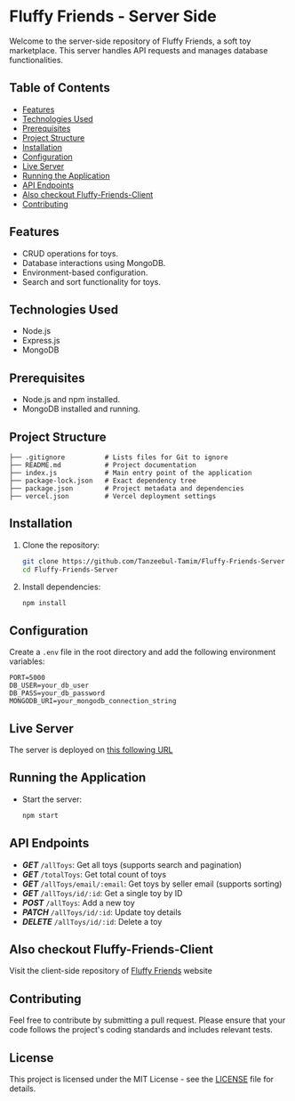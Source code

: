# Fluffy Friends - Server Side

Welcome to the server-side repository of Fluffy Friends, a soft toy marketplace. This server handles API requests and manages database functionalities.

## Table of Contents
- [Features](#features)
- [Technologies Used](#technologies-used)
- [Prerequisites](#prerequisites)
- [Project Structure](#project-structure)
- [Installation](#installation)
- [Configuration](#configuration)
- [Live Server](#live-server)
- [Running the Application](#running-the-application)
- [API Endpoints](#api-endpoints)
- [Also checkout Fluffy-Friends-Client](#also-checkout-fluffy-friends-client)
- [Contributing](#contributing)

## Features

- CRUD operations for toys.
- Database interactions using MongoDB.
- Environment-based configuration.
- Search and sort functionality for toys.

## Technologies Used

- Node.js
- Express.js
- MongoDB

## Prerequisites

- Node.js and npm installed.
- MongoDB installed and running.

## Project Structure

```
├── .gitignore          # Lists files for Git to ignore
├── README.md           # Project documentation
├── index.js            # Main entry point of the application
├── package-lock.json   # Exact dependency tree
├── package.json        # Project metadata and dependencies
├── vercel.json         # Vercel deployment settings
```

## Installation

1. Clone the repository:
    ```bash
    git clone https://github.com/Tanzeebul-Tamim/Fluffy-Friends-Server
    cd Fluffy-Friends-Server
    ```

2. Install dependencies:
    ```bash
    npm install
    ```

## Configuration

Create a `.env` file in the root directory and add the following environment variables:

```
PORT=5000
DB_USER=your_db_user
DB_PASS=your_db_password
MONGODB_URI=your_mongodb_connection_string
```

## Live Server

The server is deployed on [this following URL](https://toy-marketplace-server-puce-ten.vercel.app/)

## Running the Application

- Start the server:
    ```bash
    npm start
    ```

## API Endpoints

- ***GET*** `/allToys`: Get all toys (supports search and pagination)
- ***GET*** `/totalToys`: Get total count of toys
- ***GET*** `/allToys/email/:email`: Get toys by seller email (supports sorting)
- ***GET*** `/allToys/id/:id`: Get a single toy by ID
- ***POST*** `/allToys`: Add a new toy
- ***PATCH*** `/allToys/id/:id`: Update toy details
- ***DELETE*** `/allToys/id/:id`: Delete a toy

## Also checkout Fluffy-Friends-Client
Visit the client-side repository of [Fluffy Friends](https://github.com/Tanzeebul-Tamim/Fluffy-Friends-Client) website
## Contributing

Feel free to contribute by submitting a pull request. Please ensure that your code follows the project's coding standards and includes relevant tests.

## License

This project is licensed under the MIT License - see the [LICENSE](LICENSE) file for details.

